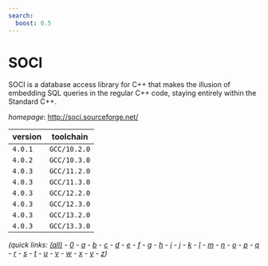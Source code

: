 ```yaml
---
search:
  boost: 0.5
---
```

# SOCI

SOCI is a database access library for C++ that makes the illusion of embedding SQL queries in the  regular C++ code, staying entirely within the Standard C++.

*homepage*: <http://soci.sourceforge.net/>

version | toolchain
--------|----------
``4.0.1`` | ``GCC/10.2.0``
``4.0.2`` | ``GCC/10.3.0``
``4.0.3`` | ``GCC/11.2.0``
``4.0.3`` | ``GCC/11.3.0``
``4.0.3`` | ``GCC/12.2.0``
``4.0.3`` | ``GCC/12.3.0``
``4.0.3`` | ``GCC/13.2.0``
``4.0.3`` | ``GCC/13.3.0``


*(quick links: [(all)](../index.md) - [0](../0/index.md) - [a](../a/index.md) - [b](../b/index.md) - [c](../c/index.md) - [d](../d/index.md) - [e](../e/index.md) - [f](../f/index.md) - [g](../g/index.md) - [h](../h/index.md) - [i](../i/index.md) - [j](../j/index.md) - [k](../k/index.md) - [l](../l/index.md) - [m](../m/index.md) - [n](../n/index.md) - [o](../o/index.md) - [p](../p/index.md) - [q](../q/index.md) - [r](../r/index.md) - [s](../s/index.md) - [t](../t/index.md) - [u](../u/index.md) - [v](../v/index.md) - [w](../w/index.md) - [x](../x/index.md) - [y](../y/index.md) - [z](../z/index.md))*

